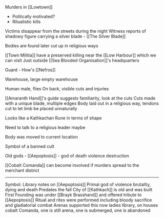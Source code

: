 Murders in [[Lowtown]]
- Politically motivated? 
- Ritualistic kills

Victims disappear from the streets during the night
Witness reports of shadowy figure carrying a silver blade - [[The Silver Blade]]

Bodies are found later cut up in religious ways

[[Town Militia]] have a preserved killing near the [[Low Harbour]] which we can visit
	Just outside [[Sea Blooded Organisation]]'s headquarters

Guard - How's [[Nefros]]


Warehouse, large empty warehouse

Human male, flies
On back, visible cuts and injuries

[[Amaranth Hand]]'s guide suggests familiarity, look at the cuts
Cuts made with a unique blade, multiple edges
Body laid out in a religious way, tendons cut to let limb be placed unnaturally

Looks like a Kathkachan Rune in terms of shape

Need to talk to a religious leader maybe 

Body was moved to current location 

Symbol of a banned cult

Old gods - [[Aepoptosis]] - god of death violence destruction

[[Cobalt Comanda]] can become involved if murders spread to the merchant district


---

Symbol:
Library notes on [[Aepoptosis]] Primal god of violence brutality, dying and death
Predates the fall
City of [[Kathkach]] is old and was built
First Founding was under [[Brayk Brasshand]] and offered tribute to [[Aepoptosis]]
Ritual and rites were performed including bloody sacrifice and gladiatorial combat
Arenas supported this now ladies library, on houses cobalt Comanda, one is still arena, one is submerged, one is abandoned